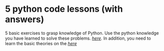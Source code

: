 # 5 python code lessons (with answers)
5 basic exercises to grasp knowledge of Python. Use the python knowledge you have learned to solve these problems. _[here]([https://pythonid.com/user/doan/projects/python-language-tutorial-string-processin](https://pythonid.com/user/doan/projects/5-python-code-lessons)g)_. In addition, you need to learn the basic theories on the _[here](https://pythonid.com/tutorials/python-getting-started)_
